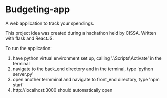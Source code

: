 # Budgeting-app
A web application to track your spendings.

This project idea was created during a hackathon held by CISSA. 
Written with flask and ReactJS. 

To run the application:
1) have python virtual environment set up, calling '.\Scripts\Activate' in the terminal
2) navigate to the back_end directory and in the terminal, type 'python server.py'
3) open another termminal and navigate to front_end directory, type 'npm start'
4) http://localhost:3000 should automatically open
